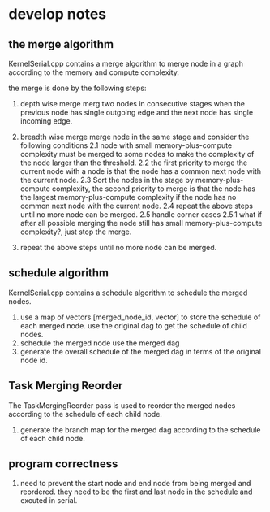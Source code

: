 # develop notes


## the merge algorithm
KernelSerial.cpp contains a merge algorithm to merge node in a graph according to the memory and compute complexity. 


the merge is done by the following steps:

1. depth wise merge
merg two nodes in consecutive stages when the previous node has single outgoing edge and the next node has single incoming edge. 

2. breadth wise merge
merge node in the same stage and consider the following conditions
    2.1 node with small memory-plus-compute complexity must be merged to some nodes to make the complexity of the node larger than the threshold.
    2.2 the first priority to merge the current node with a node is that the node has a common next node with the current node.
    2.3 Sort the nodes in the stage by memory-plus-compute complexity, the second priority to merge is that the node has the largest memory-plus-compute complexity if the node has no common next node with the current node. 
    2.4 repeat the above steps until no more node can be merged. 
    2.5 handle corner cases
        2.5.1 what if after all possible merging the node still has small memory-plus-compute complexity?, just stop the merge.
 

3. repeat the above steps until no more node can be merged. 


## schedule algorithm

KernelSerial.cpp contains a schedule algorithm to schedule the merged nodes. 

1. use a map of vectors [merged_node_id, vector<schedule of nodes the merged node is composed of>] to store the schedule of each merged node. use the original dag to get the schedule of child nodes.
2. schedule the merged node use the merged dag
3. generate the overall schedule of the merged dag in terms of the original node id. 

## Task Merging Reorder
The TaskMergingReorder pass is used to reorder the merged nodes according to the schedule of each child node. 
1. generate the branch map for the merged dag according to the schedule of each child node. 

## program correctness
1. need to prevent the start node and end node from being merged and reordered. they need to be the first and last node in the schedule and excuted in serial. 